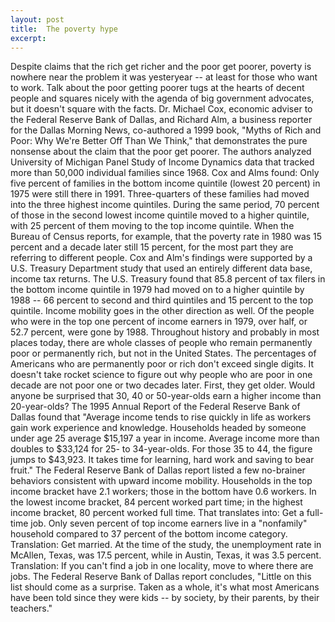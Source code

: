 ```yaml
---
layout: post
title:  The poverty hype
excerpt:
---
```












Despite claims that the rich get richer and the poor get poorer, poverty is nowhere near the problem it was yesteryear -- at least for those who want to work. Talk about the poor getting poorer tugs at the hearts of decent people and squares nicely with the agenda of big government advocates, but it doesn't square with the facts. Dr. Michael Cox, economic adviser to the Federal Reserve Bank of Dallas, and Richard Alm, a business reporter for the Dallas Morning News, co-authored a 1999 book, "Myths of Rich and Poor: Why We're Better Off Than We Think," that demonstrates the pure nonsense about the claim that the poor get poorer. The authors analyzed University of Michigan Panel Study of Income Dynamics data that tracked more than 50,000 individual families since 1968. Cox and Alms found: Only five percent of families in the bottom income quintile (lowest 20 percent) in 1975 were still there in 1991. Three-quarters of these families had moved into the three highest income quintiles. During the same period, 70 percent of those in the second lowest income quintile moved to a higher quintile, with 25 percent of them moving to the top income quintile. When the Bureau of Census reports, for example, that the poverty rate in 1980 was 15 percent and a decade later still 15 percent, for the most part they are referring to different people. Cox and Alm's findings were supported by a U.S. Treasury Department study that used an entirely different data base, income tax returns. The U.S. Treasury found that 85.8 percent of tax filers in the bottom income quintile in 1979 had moved on to a higher quintile by 1988 -- 66 percent to second and third quintiles and 15 percent to the top quintile. Income mobility goes in the other direction as well. Of the people who were in the top one percent of income earners in 1979, over half, or 52.7 percent, were gone by 1988. Throughout history and probably in most places today, there are whole classes of people who remain permanently poor or permanently rich, but not in the United States. The percentages of Americans who are permanently poor or rich don't exceed single digits. It doesn't take rocket science to figure out why people who are poor in one decade are not poor one or two decades later. First, they get older. Would anyone be surprised that 30, 40 or 50-year-olds earn a higher income than 20-year-olds? The 1995 Annual Report of the Federal Reserve Bank of Dallas found that "Average income tends to rise quickly in life as workers gain work experience and knowledge. Households headed by someone under age 25 average $15,197 a year in income. Average income more than doubles to $33,124 for 25- to 34-year-olds. For those 35 to 44, the figure jumps to $43,923. It takes time for learning, hard work and saving to bear fruit." The Federal Reserve Bank of Dallas report listed a few no-brainer behaviors consistent with upward income mobility. Households in the top income bracket have 2.1 workers; those in the bottom have 0.6 workers. In the lowest income bracket, 84 percent worked part time; in the highest income bracket, 80 percent worked full time. That translates into: Get a full-time job. Only seven percent of top income earners live in a "nonfamily" household compared to 37 percent of the bottom income category. Translation: Get married. At the time of the study, the unemployment rate in McAllen, Texas, was 17.5 percent, while in Austin, Texas, it was 3.5 percent. Translation: If you can't find a job in one locality, move to where there are jobs. The Federal Reserve Bank of Dallas report concludes, "Little on this list should come as a surprise. Taken as a whole, it's what most Americans have been told since they were kids -- by society, by their parents, by their teachers."


